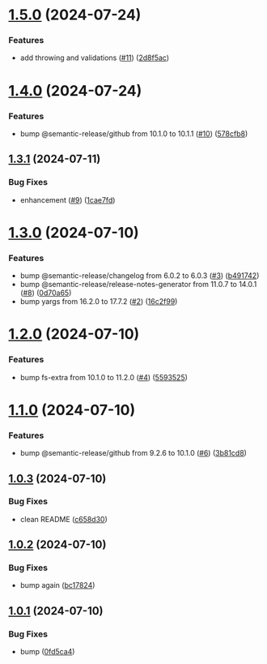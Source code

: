 # [1.5.0](https://github.com/Abdel-Monaam-Aouini/nextjs-route-generator/compare/v1.4.0...v1.5.0) (2024-07-24)


### Features

* add throwing and validations ([#11](https://github.com/Abdel-Monaam-Aouini/nextjs-route-generator/issues/11)) ([2d8f5ac](https://github.com/Abdel-Monaam-Aouini/nextjs-route-generator/commit/2d8f5ace8507937512bbcf51aa5a188e4a52f6f5))

# [1.4.0](https://github.com/Abdel-Monaam-Aouini/nextjs-route-generator/compare/v1.3.1...v1.4.0) (2024-07-24)


### Features

* bump @semantic-release/github from 10.1.0 to 10.1.1 ([#10](https://github.com/Abdel-Monaam-Aouini/nextjs-route-generator/issues/10)) ([578cfb8](https://github.com/Abdel-Monaam-Aouini/nextjs-route-generator/commit/578cfb84d18d9fa427485b57fb674421106cc001))

## [1.3.1](https://github.com/Abdel-Monaam-Aouini/nextjs-route-generator/compare/v1.3.0...v1.3.1) (2024-07-11)


### Bug Fixes

* enhancement ([#9](https://github.com/Abdel-Monaam-Aouini/nextjs-route-generator/issues/9)) ([1cae7fd](https://github.com/Abdel-Monaam-Aouini/nextjs-route-generator/commit/1cae7fdc302a73045f9b6121ff14a767058ad3c0))

# [1.3.0](https://github.com/Abdel-Monaam-Aouini/nextjs-route-generator/compare/v1.2.0...v1.3.0) (2024-07-10)


### Features

* bump @semantic-release/changelog from 6.0.2 to 6.0.3 ([#3](https://github.com/Abdel-Monaam-Aouini/nextjs-route-generator/issues/3)) ([b491742](https://github.com/Abdel-Monaam-Aouini/nextjs-route-generator/commit/b491742c03dcc161cea09b804650ee302dbaacff))
* bump @semantic-release/release-notes-generator from 11.0.7 to 14.0.1 ([#8](https://github.com/Abdel-Monaam-Aouini/nextjs-route-generator/issues/8)) ([0d70a65](https://github.com/Abdel-Monaam-Aouini/nextjs-route-generator/commit/0d70a6579489e739b7a8281b467d491a14ec921c))
* bump yargs from 16.2.0 to 17.7.2 ([#2](https://github.com/Abdel-Monaam-Aouini/nextjs-route-generator/issues/2)) ([16c2f99](https://github.com/Abdel-Monaam-Aouini/nextjs-route-generator/commit/16c2f995a279b3e699b74d7bcf423bf82b1d4bc6))

# [1.2.0](https://github.com/Abdel-Monaam-Aouini/nextjs-route-generator/compare/v1.1.0...v1.2.0) (2024-07-10)


### Features

* bump fs-extra from 10.1.0 to 11.2.0 ([#4](https://github.com/Abdel-Monaam-Aouini/nextjs-route-generator/issues/4)) ([5593525](https://github.com/Abdel-Monaam-Aouini/nextjs-route-generator/commit/5593525b723a0e2ee7c4729885e83fade7da8b20))

# [1.1.0](https://github.com/Abdel-Monaam-Aouini/nextjs-route-generator/compare/v1.0.3...v1.1.0) (2024-07-10)


### Features

* bump @semantic-release/github from 9.2.6 to 10.1.0 ([#6](https://github.com/Abdel-Monaam-Aouini/nextjs-route-generator/issues/6)) ([3b81cd8](https://github.com/Abdel-Monaam-Aouini/nextjs-route-generator/commit/3b81cd8925e0d2cd1d016d9578017b20a99f5d84))

## [1.0.3](https://github.com/Abdel-Monaam-Aouini/nextjs-route-generator/compare/v1.0.2...v1.0.3) (2024-07-10)


### Bug Fixes

* clean README ([c658d30](https://github.com/Abdel-Monaam-Aouini/nextjs-route-generator/commit/c658d306e743df391110eedb17e5ce94089dba94))

## [1.0.2](https://github.com/Abdel-Monaam-Aouini/nextjs-route-generator/compare/v1.0.1...v1.0.2) (2024-07-10)


### Bug Fixes

* bump again ([bc17824](https://github.com/Abdel-Monaam-Aouini/nextjs-route-generator/commit/bc178247fc74d0339d656a94cbb6c367a6e1e191))

## [1.0.1](https://github.com/Abdel-Monaam-Aouini/nextjs-route-generator/compare/v1.0.0...v1.0.1) (2024-07-10)


### Bug Fixes

* bump ([0fd5ca4](https://github.com/Abdel-Monaam-Aouini/nextjs-route-generator/commit/0fd5ca410f797083ac7780a5706252abab2b600d))
